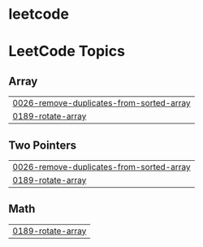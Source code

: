 # leetcode
<!---LeetCode Topics Start-->
# LeetCode Topics
## Array
|  |
| ------- |
| [0026-remove-duplicates-from-sorted-array](https://github.com/Vishal-dev7/leetcode/tree/master/0026-remove-duplicates-from-sorted-array) |
| [0189-rotate-array](https://github.com/Vishal-dev7/leetcode/tree/master/0189-rotate-array) |
## Two Pointers
|  |
| ------- |
| [0026-remove-duplicates-from-sorted-array](https://github.com/Vishal-dev7/leetcode/tree/master/0026-remove-duplicates-from-sorted-array) |
| [0189-rotate-array](https://github.com/Vishal-dev7/leetcode/tree/master/0189-rotate-array) |
## Math
|  |
| ------- |
| [0189-rotate-array](https://github.com/Vishal-dev7/leetcode/tree/master/0189-rotate-array) |
<!---LeetCode Topics End-->